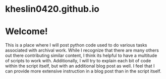 # kheslin0420.github.io

# Welcome!

This is a place where I will post python code used to do various tasks associated with archival work. While I recognize that there are many others out there
contributing similar content, I think its helpful to have a multitude of scripts to work with. Additionally, I will try to explain each bit of code
within the script itself, but with an additional blog post as well. I feel that I can provide more extensive instruction in a blog post than in the script 
itself. 

